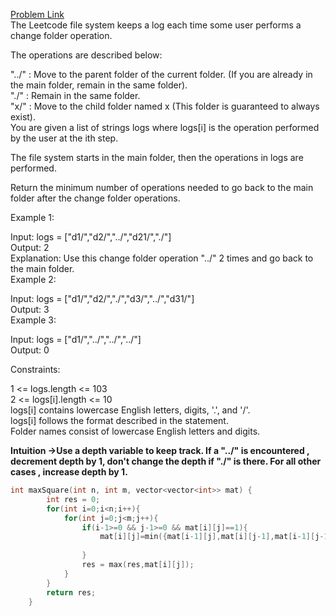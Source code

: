 [Problem Link](https://leetcode.com/problems/crawler-log-folder/description/?envType=daily-question&envId=2024-07-10)<br>
The Leetcode file system keeps a log each time some user performs a change folder operation.<br>

The operations are described below:<br>

"../" : Move to the parent folder of the current folder. (If you are already in the main folder, remain in the same folder).<br>
"./" : Remain in the same folder.<br>
"x/" : Move to the child folder named x (This folder is guaranteed to always exist).<br>
You are given a list of strings logs where logs[i] is the operation performed by the user at the ith step.<br>

The file system starts in the main folder, then the operations in logs are performed.<br>

Return the minimum number of operations needed to go back to the main folder after the change folder operations.<br>

 

Example 1:<br>



Input: logs = ["d1/","d2/","../","d21/","./"]<br>
Output: 2<br>
Explanation: Use this change folder operation "../" 2 times and go back to the main folder.<br>
Example 2:<br>



Input: logs = ["d1/","d2/","./","d3/","../","d31/"]<br>
Output: 3<br>
Example 3:<br>

Input: logs = ["d1/","../","../","../"]<br>
Output: 0<br>
 

Constraints:<br>

1 <= logs.length <= 103<br>
2 <= logs[i].length <= 10<br>
logs[i] contains lowercase English letters, digits, '.', and '/'.<br>
logs[i] follows the format described in the statement.<br>
Folder names consist of lowercase English letters and digits.<br>

__Intuition ->Use a depth variable to keep track. If a "../" is encountered , decrement depth by 1, don't change the depth if "./" is there. For all other cases , increase depth by 1.__

```C++
int maxSquare(int n, int m, vector<vector<int>> mat) {
        int res = 0;
        for(int i=0;i<n;i++){
            for(int j=0;j<m;j++){
                if(i-1>=0 && j-1>=0 && mat[i][j]==1){
                    mat[i][j]=min({mat[i-1][j],mat[i][j-1],mat[i-1][j-1]})+1;
                    
                }
                res = max(res,mat[i][j]);
            }
        }
        return res;
    }
```
